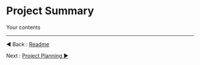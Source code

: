# Project Summary

Your contents
















---
◀ Back : [Readme](../README.md)  

Next : [Project Planning ▶](B-PROJECT_PLANNING.md)
